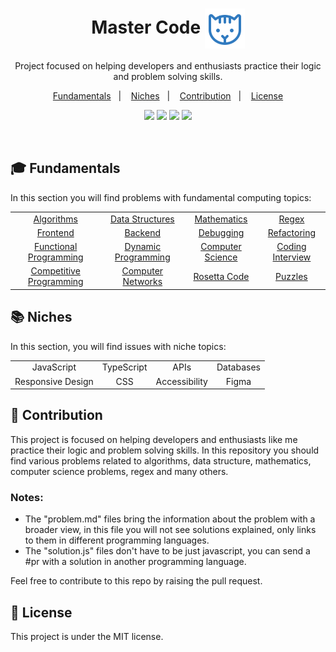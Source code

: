 <h1 align="center"> Master Code <img align="center" src="./.github/cat.svg"/></h1>

<p align="center">
Project focused on helping developers and enthusiasts practice their logic and problem solving skills.
</p>

<p align="center">
  <a href="#-Fundamentals">Fundamentals</a>&nbsp;&nbsp;&nbsp;|&nbsp;&nbsp;&nbsp;
  <a href="#-Niches">Niches</a>&nbsp;&nbsp;&nbsp;|&nbsp;&nbsp;&nbsp;
  <a href="#-Contribution">Contribution</a>&nbsp;&nbsp;&nbsp;|&nbsp;&nbsp;&nbsp;
  <a href="#memo-license">License</a>
</p>

<p align="center">
  <a name="stars"><img src="https://img.shields.io/github/stars/wesleydamasceno/coding-problems?style=for-the-badge"></a>
	<a name="languages"><img src="https://img.shields.io/github/languages/count/wesleydamasceno/coding-problems?style=for-the-badge"></a>
	<a name="contributions"><img src="https://img.shields.io/github/contributors/wesleydamasceno/coding-problems?logoColor=green&style=for-the-badge"></a>
	<a name="license"><img src="https://img.shields.io/github/license/wesleydamasceno/coding-problems?style=for-the-badge"></a>
</p>

<br>

## 🎓 Fundamentals

In this section you will find problems with fundamental computing topics:

<table align="center">
  <tbody>
    <tr>
      <td align="center"><a href="./contents/fundamentals/algorithms/home.md">Algorithms</a></td>
      <td align="center"><a href="./contents/fundamentals/data-structures/home.md">Data Structures</a></td>
      <td align="center"><a href="./contents/fundamentals/mathematics/home.md">Mathematics</a></td>
      <td align="center"><a href="./contents/fundamentals/regex/home.md">Regex</a></td>
    </tr>
    <tr>
      <td align="center"><a href="./contents/fundamentals/frontend/home.md">Frontend</a></td>
      <td align="center"><a href="./contents/fundamentals/backend/home.md">Backend</a></td>
      <td align="center"><a href="./contents/fundamentals/debugging/home.md">Debugging</a></td>
      <td align="center"><a href="./contents/fundamentals/refactoring/home.md">Refactoring</a></td>
    </tr>
    <tr>
      <td align="center"><a href="./contents/fundamentals/functional-programming/home.md">Functional Programming</a></td>
      <td align="center"><a href="./contents/fundamentals/dynamic-programming/home.md">Dynamic Programming</a></td>
      <td align="center"><a href="./contents/fundamentals/computer-science/home.md">Computer Science</a></td>
      <td align="center"><a href="./contents/fundamentals/coding-interview/home.md">Coding Interview</a></td>
    </tr>
    <tr>
      <td align="center"><a href="./contents/fundamentals/competitive-programming/home.md">Competitive Programming</a></td>
      <td align="center"><a href="./contents/fundamentals/computer-networks/home.md">Computer Networks</a></td>
      <td align="center"><a href="./contents/fundamentals/rosetta-code/home.md">Rosetta Code</a></td>
      <td align="center"><a href="./contents/fundamentals/puzzles/home.md">Puzzles</a></td>
    </tr>
  </tbody>
</table>

## 📚 Niches

In this section, you will find issues with niche topics:

<table align="center">
  <tbody>
    <tr>
      <td align="center">JavaScript</td>
      <td align="center">TypeScript</td>
      <td align="center">APIs</td>
      <td align="center">Databases</td>
    </tr>
    <tr>
      <td align="center">Responsive Design</td>
      <td align="center">CSS</td>
      <td align="center">Accessibility</td>
      <td align="center">Figma</td>
    </tr>
  </tbody>
</table>

## 🤯 Contribution

<p>
This project is focused on helping developers and enthusiasts like me practice their logic and problem solving skills. In this repository you should find various problems related to algorithms, data structure, mathematics, computer science problems, regex and many others.
</p>

### Notes:

- The "problem.md" files bring the information about the problem with a broader view, in this file you will not see solutions explained, only links to them in different programming languages.
- The "solution.js" files don't have to be just javascript, you can send a #pr with a solution in another programming language.

Feel free to contribute to this repo by raising the pull request.

## :memo: License

This project is under the MIT license.